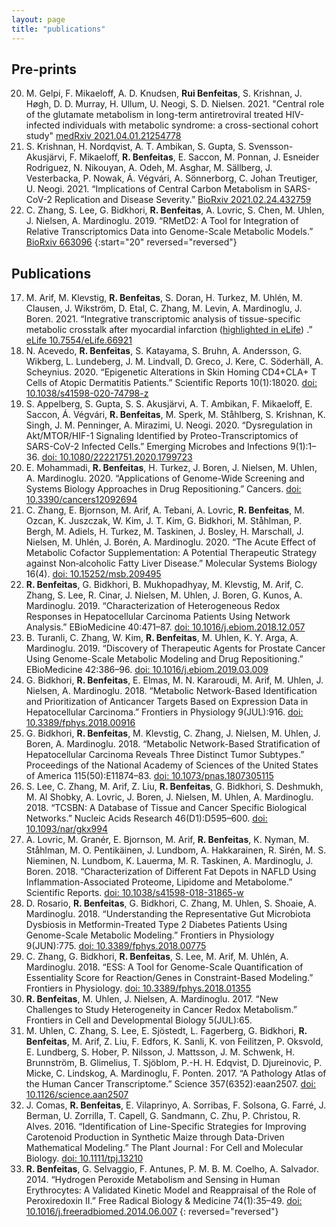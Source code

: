 ```yaml
---
layout: page
title: "publications"
---
```


## Pre-prints
20. M. Gelpi, F. Mikaeloff, A. D. Knudsen, **Rui Benfeitas**, S. Krishnan, J. Høgh, D. D. Murray, H. Ullum, U. Neogi, S. D. Nielsen. 2021. "Central role of the glutamate metabolism in long-term antiretroviral treated HIV-infected individuals with metabolic syndrome: a cross-sectional cohort study" [medRxiv 2021.04.01.21254778 ](https://doi.org/10.1101/2021.04.01.21254778 )
19. S. Krishnan, H. Nordqvist, A. T. Ambikan, S. Gupta, S. Svensson-Akusjärvi, F. Mikaeloff, **R. Benfeitas**, E. Saccon, M. Ponnan, J. Esneider Rodriguez, N. Nikouyan, A. Odeh, M. Asghar, M. Sällberg, J. Vesterbacka, P. Nowak, Á. Végvári, A. Sönnerborg, C. Johan Treutiger, U. Neogi. 2021. “Implications of Central Carbon Metabolism in SARS-CoV-2 Replication and Disease Severity.” [BioRxiv 2021.02.24.432759](https://www.biorxiv.org/content/10.1101/2021.02.24.432759v1.full)
18. C. Zhang, S. Lee, G. Bidkhori, **R. Benfeitas**, A. Lovric, S. Chen, M. Uhlen, J. Nielsen, A. Mardinoglu. 2019. “RMetD2: A Tool for Integration of Relative Transcriptomics Data into Genome-Scale Metabolic Models.” [BioRxiv 663096](https://www.biorxiv.org/content/10.1101/663096v1.full)
{:start="20" reversed="reversed"}

## Publications
17. M. Arif, M. Klevstig, **R. Benfeitas**, S. Doran, H. Turkez, M. Uhlén, M. Clausen, J. Wikström, D. Etal, C. Zhang, M. Levin, A. Mardinoglu, J. Boren. 2021. “Integrative transcriptomic analysis of tissue-specific metabolic crosstalk after myocardial infarction ([highlighted in eLife](https://elifesciences.org/articles/69863))
.” [eLife 10.7554/eLife.66921](https://elifesciences.org/articles/66921)
16. N. Acevedo, **R. Benfeitas**, S. Katayama, S. Bruhn, A. Andersson, G. Wikberg, L. Lundeberg, J. M. Lindvall, D. Greco, J. Kere, C. Söderhäll, A. Scheynius. 2020. “Epigenetic Alterations in Skin Homing CD4+CLA+ T Cells of Atopic Dermatitis Patients.” Scientific Reports 10(1):18020. [doi: 10.1038/s41598-020-74798-z](https://doi.org/10.1038/s41598-020-74798-z)
15. S. Appelberg, S. Gupta, S. S. Akusjärvi, A. T. Ambikan, F. Mikaeloff, E. Saccon, Á. Végvári, **R. Benfeitas**, M. Sperk, M. Ståhlberg, S. Krishnan, K. Singh, J. M. Penninger, A. Mirazimi, U. Neogi. 2020. “Dysregulation in Akt/MTOR/HIF-1 Signaling Identified by Proteo-Transcriptomics of SARS-CoV-2 Infected Cells.” Emerging Microbes and Infections 9(1):1–36. [doi: 10.1080/22221751.2020.1799723](https://doi.org/10.1080/22221751.2020.1799723)
14. E. Mohammadi, **R. Benfeitas**, H. Turkez, J. Boren, J. Nielsen, M. Uhlen, A. Mardinoglu. 2020. “Applications of Genome-Wide Screening and Systems Biology Approaches in Drug Repositioning.” Cancers. [doi: 10.3390/cancers12092694](https://doi.org/10.3390/cancers12092694)
13. C. Zhang, E. Bjornson, M. Arif, A. Tebani, A. Lovric, **R. Benfeitas**, M. Ozcan, K. Juszczak, W. Kim, J. T. Kim, G. Bidkhori, M. Ståhlman, P. Bergh, M. Adiels, H. Turkez, M. Taskinen, J. Bosley, H. Marschall, J. Nielsen, M. Uhlén, J. Borén, A. Mardinoglu. 2020. “The Acute Effect of Metabolic Cofactor Supplementation: A Potential Therapeutic Strategy against Non‐alcoholic Fatty Liver Disease.” Molecular Systems Biology 16(4). [doi: 10.15252/msb.209495](https://doi.org/10.15252/msb.209495)
12. **R. Benfeitas**, G. Bidkhori, B. Mukhopadhyay, M. Klevstig, M. Arif, C. Zhang, S. Lee, R. Cinar, J. Nielsen, M. Uhlen, J. Boren, G. Kunos, A. Mardinoglu. 2019. “Characterization of Heterogeneous Redox Responses in Hepatocellular Carcinoma Patients Using Network Analysis.” EBioMedicine 40:471–87. [doi: 10.1016/j.ebiom.2018.12.057](https://doi.org/10.1016/j.ebiom.2018.12.057)
11. B. Turanli, C. Zhang, W. Kim, **R. Benfeitas**, M. Uhlen, K. Y. Arga, A. Mardinoglu. 2019. “Discovery of Therapeutic Agents for Prostate Cancer Using Genome-Scale Metabolic Modeling and Drug Repositioning.” EBioMedicine 42:386–96. [doi: 10.1016/j.ebiom.2019.03.009](https://doi.org/10.1016/j.ebiom.2019.03.009)
10. G. Bidkhori, **R. Benfeitas**, E. Elmas, M. N. Kararoudi, M. Arif, M. Uhlen, J. Nielsen, A. Mardinoglu. 2018. “Metabolic Network-Based Identification and Prioritization of Anticancer Targets Based on Expression Data in Hepatocellular Carcinoma.” Frontiers in Physiology 9(JUL):916. [doi: 10.3389/fphys.2018.00916](https://doi.org/10.3389/fphys.2018.00916)
9. G. Bidkhori, **R. Benfeitas**, M. Klevstig, C. Zhang, J. Nielsen, M. Uhlen, J. Boren, A. Mardinoglu. 2018. “Metabolic Network-Based Stratification of Hepatocellular Carcinoma Reveals Three Distinct Tumor Subtypes.” Proceedings of the National Academy of Sciences of the United States of America 115(50):E11874–83. [doi: 10.1073/pnas.1807305115](https://doi.org/10.1073/pnas.1807305115)
8. S. Lee, C. Zhang, M. Arif, Z. Liu, **R. Benfeitas**, G. Bidkhori, S. Deshmukh, M. Al Shobky, A. Lovric, J. Boren, J. Nielsen, M. Uhlen, A. Mardinoglu. 2018. “TCSBN: A Database of Tissue and Cancer Specific Biological Networks.” Nucleic Acids Research 46(D1):D595–600. [doi: 10.1093/nar/gkx994](https://doi.org/10.1093/nar/gkx994)
7. A. Lovric, M. Granér, E. Bjornson, M. Arif, **R. Benfeitas**, K. Nyman, M. Ståhlman, M. O. Pentikäinen, J. Lundbom, A. Hakkarainen, R. Sirén, M. S. Nieminen, N. Lundbom, K. Lauerma, M. R. Taskinen, A. Mardinoglu, J. Boren. 2018. “Characterization of Different Fat Depots in NAFLD Using Inflammation-Associated Proteome, Lipidome and Metabolome.” Scientific Reports. [doi: 10.1038/s41598-018-31865-w](https://doi.org/10.1038/s41598-018-31865-w)
6. D. Rosario, **R. Benfeitas**, G. Bidkhori, C. Zhang, M. Uhlen, S. Shoaie, A. Mardinoglu. 2018. “Understanding the Representative Gut Microbiota Dysbiosis in Metformin-Treated Type 2 Diabetes Patients Using Genome-Scale Metabolic Modeling.” Frontiers in Physiology 9(JUN):775. [doi: 10.3389/fphys.2018.00775](https://doi.org/10.3389/fphys.2018.00775)
5. C. Zhang, G. Bidkhori, **R. Benfeitas**, S. Lee, M. Arif, M. Uhlén, A. Mardinoglu. 2018. “ESS: A Tool for Genome-Scale Quantification of Essentiality Score for Reaction/Genes in Constraint-Based Modeling.” Frontiers in Physiology. [doi: 10.3389/fphys.2018.01355](https://doi.org/10.3389/fphys.2018.01355)
4. **R. Benfeitas**, M. Uhlen, J. Nielsen, A. Mardinoglu. 2017. “New Challenges to Study Heterogeneity in Cancer Redox Metabolism.” Frontiers in Cell and Developmental Biology 5(JUL):65.
3. M. Uhlen, C. Zhang, S. Lee, E. Sjöstedt, L. Fagerberg, G. Bidkhori, **R. Benfeitas**, M. Arif, Z. Liu, F. Edfors, K. Sanli, K. von Feilitzen, P. Oksvold, E. Lundberg, S. Hober, P. Nilsson, J. Mattsson, J. M. Schwenk, H. Brunnström, B. Glimelius, T. Sjöblom, P.-H. H. Edqvist, D. Djureinovic, P. Micke, C. Lindskog, A. Mardinoglu, F. Ponten. 2017. “A Pathology Atlas of the Human Cancer Transcriptome.” Science 357(6352):eaan2507. [doi: 10.1126/science.aan2507](https://doi.org/10.1126/science.aan2507)
2. J. Comas, **R. Benfeitas**, E. Vilaprinyo, A. Sorribas, F. Solsona, G. Farré, J. Berman, U. Zorrilla, T. Capell, G. Sandmann, C. Zhu, P. Christou, R. Alves. 2016. “Identification of Line-Specific Strategies for Improving Carotenoid Production in Synthetic Maize through Data-Driven Mathematical Modeling.” The Plant Journal : For Cell and Molecular Biology. [doi: 10.1111/tpj.13210](https://doi.org/10.1111/tpj.13210)
1. **R. Benfeitas**, G. Selvaggio, F. Antunes, P. M. B. M. Coelho, A. Salvador. 2014. “Hydrogen Peroxide Metabolism and Sensing in Human Erythrocytes: A Validated Kinetic Model and Reappraisal of the Role of Peroxiredoxin II.” Free Radical Biology & Medicine 74(1):35–49. [doi: 10.1016/j.freeradbiomed.2014.06.007](https://doi.org/10.1016/j.freeradbiomed.2014.06.007)
{: reversed="reversed"}
